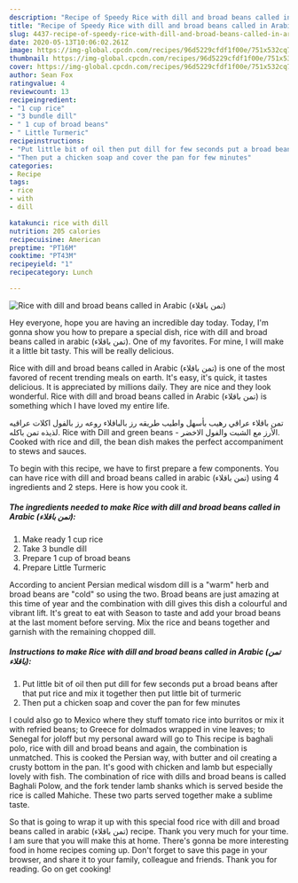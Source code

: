 ```yaml
---
description: "Recipe of Speedy Rice with dill and broad beans called in Arabic (تمن باقلاء)"
title: "Recipe of Speedy Rice with dill and broad beans called in Arabic (تمن باقلاء)"
slug: 4437-recipe-of-speedy-rice-with-dill-and-broad-beans-called-in-arabic
date: 2020-05-13T10:06:02.261Z
image: https://img-global.cpcdn.com/recipes/96d5229cfdf1f00e/751x532cq70/rice-with-dill-and-broad-beans-called-in-arabic-تمن-باقلاء-recipe-main-photo.jpg
thumbnail: https://img-global.cpcdn.com/recipes/96d5229cfdf1f00e/751x532cq70/rice-with-dill-and-broad-beans-called-in-arabic-تمن-باقلاء-recipe-main-photo.jpg
cover: https://img-global.cpcdn.com/recipes/96d5229cfdf1f00e/751x532cq70/rice-with-dill-and-broad-beans-called-in-arabic-تمن-باقلاء-recipe-main-photo.jpg
author: Sean Fox
ratingvalue: 4
reviewcount: 13
recipeingredient:
- "1 cup rice"
- "3 bundle dill"
- " 1 cup of broad beans"
- " Little Turmeric"
recipeinstructions:
- "Put little bit of oil then put dill for few seconds put a broad beans after that put rice and mix it together then put little bit of turmeric"
- "Then put a chicken soap and cover the pan for few minutes"
categories:
- Recipe
tags:
- rice
- with
- dill

katakunci: rice with dill 
nutrition: 205 calories
recipecuisine: American
preptime: "PT16M"
cooktime: "PT43M"
recipeyield: "1"
recipecategory: Lunch

---
```



![Rice with dill and broad beans called in Arabic (تمن باقلاء)](https://img-global.cpcdn.com/recipes/96d5229cfdf1f00e/751x532cq70/rice-with-dill-and-broad-beans-called-in-arabic-تمن-باقلاء-recipe-main-photo.jpg)

Hey everyone, hope you are having an incredible day today. Today, I'm gonna show you how to prepare a special dish, rice with dill and broad beans called in arabic (تمن باقلاء). One of my favorites. For mine, I will make it a little bit tasty. This will be really delicious.

Rice with dill and broad beans called in Arabic (تمن باقلاء) is one of the most favored of recent trending meals on earth. It's easy, it's quick, it tastes delicious. It is appreciated by millions daily. They are nice and they look wonderful. Rice with dill and broad beans called in Arabic (تمن باقلاء) is something which I have loved my entire life.

تمن باقلاء عراقي رهيب بأسهل واطيب طريقه رز بالباقلاء روعه رز بالفول اكلات عراقيه لذيذه تمن باكله. Rice with Dill and green beans - الأرز مع الشبت والفول الاخضر. Cooked with rice and dill, the bean dish makes the perfect accompaniment to stews and sauces.


To begin with this recipe, we have to first prepare a few components. You can have rice with dill and broad beans called in arabic (تمن باقلاء) using 4 ingredients and 2 steps. Here is how you cook it.

<!--inarticleads1-->

##### The ingredients needed to make Rice with dill and broad beans called in Arabic (تمن باقلاء):

1. Make ready 1 cup rice
1. Take 3 bundle dill
1. Prepare  1 cup of broad beans
1. Prepare  Little Turmeric


According to ancient Persian medical wisdom dill is a &#34;warm&#34; herb and broad beans are &#34;cold&#34; so using the two. Broad beans are just amazing at this time of year and the combination with dill gives this dish a colourful and vibrant lift. It&#39;s great to eat with Season to taste and add your broad beans at the last moment before serving. Mix the rice and beans together and garnish with the remaining chopped dill. 

<!--inarticleads2-->

##### Instructions to make Rice with dill and broad beans called in Arabic (تمن باقلاء):

1. Put little bit of oil then put dill for few seconds put a broad beans after that put rice and mix it together then put little bit of turmeric
1. Then put a chicken soap and cover the pan for few minutes


I could also go to Mexico where they stuff tomato rice into burritos or mix it with refried beans; to Greece for dolmados wrapped in vine leaves; to Senegal for joloff but my personal award will go to This recipe is baghali polo, rice with dill and broad beans and again, the combination is unmatched. This is cooked the Persian way, with butter and oil creating a crusty bottom in the pan. It&#39;s good with chicken and lamb but especially lovely with fish. The combination of rice with dills and broad beans is called Baghali Polow, and the fork tender lamb shanks which is served beside the rice is called Mahiche. These two parts served together make a sublime taste. 

So that is going to wrap it up with this special food rice with dill and broad beans called in arabic (تمن باقلاء) recipe. Thank you very much for your time. I am sure that you will make this at home. There's gonna be more interesting food in home recipes coming up. Don't forget to save this page in your browser, and share it to your family, colleague and friends. Thank you for reading. Go on get cooking!
